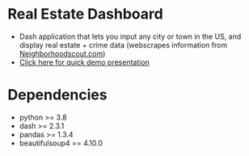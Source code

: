 # Real Estate Dashboard
* Dash application that lets you input any city or town in the US, and display real estate + crime data (webscrapes information from [Neighborhoodscout.com](https://www.neighborhoodscout.com/))
* [Click here for quick demo presentation](https://docs.google.com/presentation/d/1Aol1JXml5HKEuqSpYzCUnq3SgBznF9hcgwXZtbkWAhM/edit?usp=sharing)

# Dependencies
* python >= 3.8
* dash >= 2.3.1
* pandas >= 1.3.4
* beautifulsoup4 == 4.10.0

